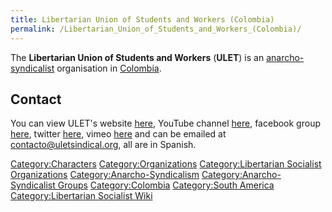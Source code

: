 ```yaml
---
title: Libertarian Union of Students and Workers (Colombia)
permalink: /Libertarian_Union_of_Students_and_Workers_(Colombia)/
---
```


The **Libertarian Union of Students and Workers** (**ULET**) is an
[anarcho-syndicalist](Anarcho-Syndicalism "wikilink") organisation in
[Colombia](Colombia "wikilink").

## Contact

You can view ULET's website [here](http://uletsindical.org/index.html),
YouTube channel
[here](https://www.youtube.com/user/ULEsindical/featured), facebook
group [here](https://www.facebook.com/groups/ULETsindical/), twitter
[here](https://twitter.com/ULETsindical), vimeo
[here](https://vimeo.com/uletsindical) and can be emailed at
contacto@uletsindical.org, all are in Spanish.

[Category:Characters](Category:Characters "wikilink")
[Category:Organizations](Category:Organizations "wikilink")
[Category:Libertarian Socialist
Organizations](Category:Libertarian_Socialist_Organizations "wikilink")
[Category:Anarcho-Syndicalism](Category:Anarcho-Syndicalism "wikilink")
[Category:Anarcho-Syndicalist
Groups](Category:Anarcho-Syndicalist_Groups "wikilink")
[Category:Colombia](Category:Colombia "wikilink") [Category:South
America](Category:South_America "wikilink") [Category:Libertarian
Socialist Wiki](Category:Libertarian_Socialist_Wiki "wikilink")